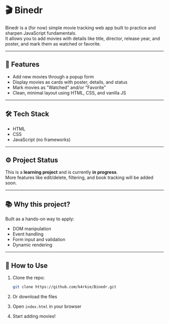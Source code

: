# 🎬 Binedr 

Binedr is a (for now) simple movie tracking web app built to practice and sharpen JavaScript fundamentals.  
It allows you to add movies with details like title, director, release year, and poster, and mark them as watched or favorite.

---

## 🚀 Features

- Add new movies through a popup form
- Display movies as cards with poster, details, and status
- Mark movies as "Watched" and/or "Favorite"
- Clean, minimal layout using HTML, CSS, and vanilla JS

---

## 🛠️ Tech Stack

- HTML
- CSS
- JavaScript (no frameworks)

---

## ⚙️ Project Status

This is a **learning project** and is currently **in progress**.  
More features like edit/delete, filtering, and book tracking will be added soon.

---

## 📚 Why this project?

Built as a hands-on way to apply:
- DOM manipulation
- Event handling
- Form input and validation
- Dynamic rendering

---

## 📁 How to Use

1. Clone the repo:

   ```bash
   git clone https://github.com/k4rkie/Binedr.git
   ```
   
2. Or download the files
3. Open `index.html` in your browser
4. Start adding movies!


